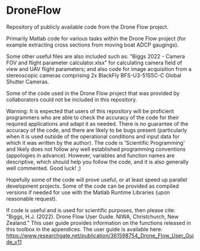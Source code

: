 # DroneFlow
Repository of publicly available code from the Drone Flow project.

Primarily Matlab code for various tasks within the Drone Flow project (for example extracting cross sections from moving boat ADCP gaugings).

Some other useful files are also included such as: "Biggs 2022 - Camera FOV and flight parameter calculator.xlsx" for calculating camera field of view and UAV flight parameters; and also code for image acquisition from a stereoscopic cameras comprising 2x BlackFly BFS-U3-51S5C-C Global Shutter Cameras.

Some of the code used in the Drone Flow project that was provided by collaborators could not be included in this repository.

Warning: It is expected that users of this repository will be proficient programmers who are able to check the accuracy of the code for their required applications and adapt it as needed. There is no guarantee of the accuracy of the code, and there are likely to be bugs present (particularly when it is used outside of the operational conditions and input data for which it was written by the author). The code is 'Scientific Programming' and likely does not follow any well established programming conventions (appologies in advance). However, variables and function names are descriptive, which should help you follow the code, and it is also generally well commented. Good luck! ;)

Hopefully some of the code will prove useful, or at least speed up parallel development projects. Some of the code can be provided as compiled versions if needed for use with the Matlab Runtime Libraries (upon reasonable request).

If code is useful and is used for scientific purposes, then please cite: "Biggs, H.J. (2022). Drone Flow User Guide. NIWA, Christchurch, New Zealand."
This user guide provides information on the functions released in this toolbox in the appendices. The user guide is available here: https://www.researchgate.net/publication/361598754_Drone_Flow_User_Guide_v11
